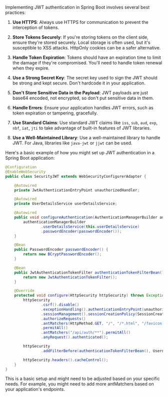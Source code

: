 Implementing JWT authentication in Spring Boot involves several best practices:

1. **Use HTTPS**: Always use HTTPS for communication to prevent the interception of tokens.

2. **Store Tokens Securely**: If you're storing tokens on the client side, ensure they're stored securely. Local storage is often used, but it's susceptible to XSS attacks. HttpOnly cookies can be a safer alternative.

3. **Handle Token Expiration**: Tokens should have an expiration time to limit the damage if they're compromised. You'll need to handle token renewal when they expire.

4. **Use a Strong Secret Key**: The secret key used to sign the JWT should be strong and kept secure. Don't hardcode it in your application.

5. **Don't Store Sensitive Data in the Payload**: JWT payloads are just base64 encoded, not encrypted, so don't put sensitive data in them.

6. **Handle Errors**: Ensure your application handles JWT errors, such as token expiration or tampering, gracefully.

7. **Use Standard Claims**: Use standard JWT claims like `iss`, `sub`, `aud`, `exp`, `nbf`, `iat`, `jti` to take advantage of built-in features of JWT libraries.

8. **Use a Well-Maintained Library**: Use a well-maintained library to handle JWT. For Java, libraries like `java-jwt` or `jjwt` can be used.

Here's a basic example of how you might set up JWT authentication in a Spring Boot application:

```java
@Configuration
@EnableWebSecurity
public class SecurityJWT extends WebSecurityConfigurerAdapter {

    @Autowired
    private JwtAuthenticationEntryPoint unauthorizedHandler;

    @Autowired
    private UserDetailsService userDetailsService;

    @Autowired
    public void configureAuthentication(AuthenticationManagerBuilder authenticationManagerBuilder) throws Exception {
        authenticationManagerBuilder
                .userDetailsService(this.userDetailsService)
                .passwordEncoder(passwordEncoder());
    }

    @Bean
    public PasswordEncoder passwordEncoder() {
        return new BCryptPasswordEncoder();
    }

    @Bean
    public JwtAuthenticationTokenFilter authenticationTokenFilterBean() throws Exception {
        return new JwtAuthenticationTokenFilter();
    }

    @Override
    protected void configure(HttpSecurity httpSecurity) throws Exception {
        httpSecurity
                .csrf().disable()
                .exceptionHandling().authenticationEntryPoint(unauthorizedHandler).and()
                .sessionManagement().sessionCreationPolicy(SessionCreationPolicy.STATELESS).and()
                .authorizeRequests()
                .antMatchers(HttpMethod.GET, "/", "/*.html", "/favicon.ico", "/**/*.html", "/**/*.css", "/**/*.js")
                .permitAll()
                .antMatchers("/api/auth/**").permitAll()
                .anyRequest().authenticated();

        httpSecurity
                .addFilterBefore(authenticationTokenFilterBean(), UsernamePasswordAuthenticationFilter.class);

        httpSecurity.headers().cacheControl();
    }
}
```

This is a basic setup and might need to be adjusted based on your specific needs. For example, you might need to add more antMatchers based on your application's endpoints.